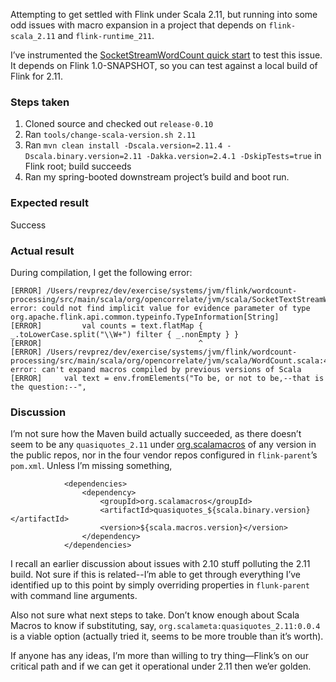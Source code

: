 Attempting to get settled with  Flink under Scala 2.11, but running into some odd issues with macro expansion in a project that depends on `flink-scala_2.11` and `flink-runtime_211`.  

I’ve instrumented the [SocketStreamWordCount quick start](https://github.com/OCExercise/wordcount-processing) to test this issue.  It depends on Flink 1.0-SNAPSHOT, so you can test against a local build of Flink for 2.11.


### Steps taken
1. Cloned source and checked out `release-0.10`
2. Ran `tools/change-scala-version.sh 2.11`
3. Ran `mvn clean install -Dscala.version=2.11.4 -Dscala.binary.version=2.11 -Dakka.version=2.4.1 -DskipTests=true` in Flink root; build succeeds
4. Ran my spring-booted downstream project’s build and boot run.


### Expected result

Success

### Actual result

During compilation, I get the following error:

```
[ERROR] /Users/revprez/dev/exercise/systems/jvm/flink/wordcount-processing/src/main/scala/org/opencorrelate/jvm/scala/SocketTextStreamWordCount.scala:73: error: could not find implicit value for evidence parameter of type org.apache.flink.api.common.typeinfo.TypeInformation[String]
[ERROR]         val counts = text.flatMap { _.toLowerCase.split("\\W+") filter { _.nonEmpty } }
[ERROR]                                   ^
[ERROR] /Users/revprez/dev/exercise/systems/jvm/flink/wordcount-processing/src/main/scala/org/opencorrelate/jvm/scala/WordCount.scala:40: error: can't expand macros compiled by previous versions of Scala
[ERROR]     val text = env.fromElements("To be, or not to be,--that is the question:--",
```

### Discussion

I’m not sure how the Maven build actually succeeded, as there doesn’t seem to be any `quasiquotes_2.11` under [org.scalamacros](http://central.maven.org/maven2/org/scalamacros/) of any version in the public repos, nor in the four vendor repos configured in `flink-parent`’s `pom.xml`.  Unless I’m missing something, 

```
			<dependencies>
				<dependency>
					<groupId>org.scalamacros</groupId>
					<artifactId>quasiquotes_${scala.binary.version}</artifactId>
					<version>${scala.macros.version}</version>
				</dependency>
			</dependencies>
```

I recall an earlier discussion about issues with 2.10 stuff polluting the 2.11 build.  Not sure if this is related--I’m able to get through everything I’ve identified up to this point by simply overriding properties in `flunk-parent`  with command line arguments.  

Also not sure what next steps to take.  Don’t know enough about Scala Macros to know if substituting, say, `org.scalameta:quasiquotes_2.11:0.0.4` is a viable option (actually tried it, seems to be more trouble than it’s worth).  

If anyone has any ideas, I’m more than willing to try thing—Flink’s on our critical path and if we can get it operational under 2.11 then we’er golden.